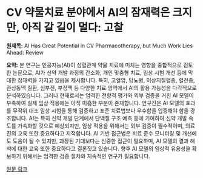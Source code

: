 # CV 약물치료 분야에서 AI의 잠재력은 크지만, 아직 갈 길이 멀다: 고찰

**원제목:** AI Has Great Potential in CV Pharmacotherapy, but Much Work Lies Ahead: Review

**요약:** 본 연구는 인공지능(AI)이 심혈관계 약물 치료에 미치는 영향을 종합적으로 검토한 논문으로, AI가 신약 개발 과정의 간소화, 개인 맞춤형 치료, 임상 시험 개선 등에 막대한 잠재력을 가지고 있음을 제시합니다.  특히, 고혈압, 당뇨병, 이상지질혈증, 혈전증, 관상동맥 질환, 심부전, 부정맥 등 다양한 치료 영역에서 AI의 활용 가능성을 다각적으로 분석하였습니다.  그러나 현재로서는 엄격한 전향적 평가와 외부 검증을 거친 AI 모델이 부족하여 실제 임상 적용에는 아직 미흡한 부분이 존재합니다.  연구진은 AI 모델의 효과를 무작위 대조 임상 시험을 통해 검증하고 표준 치료법보다 우수함을 입증해야 함을 강조합니다.  AI는 특히 신약 개발 단계에서 단백질 구조 예측 등에 기여하여 신약 개발 속도를 가속화할 것으로 예상되지만, 임상 적용을 위해서는 외부 검증이 필수적이며, 의료진의 교육 또한 중요하다고 지적합니다.  AI 기반 접근법은 치료 준수 모니터링 및 개선에도 도움이 될 수 있지만, 과장된 기대보다는 신중한 접근이 필요하며,  AI 모델의 결과 해석에 대한 교육 또한 중요하다고 결론짓고 있습니다.  향후 AI 모델의 임상적 유용성을 확보하기 위해서는 엄격한 검증 절차와 지속적인 연구가 필요합니다.

[원문 링크](https://www.tctmd.com/news/ai-has-great-potential-cv-pharmacotherapy-much-work-lies-ahead-review)
